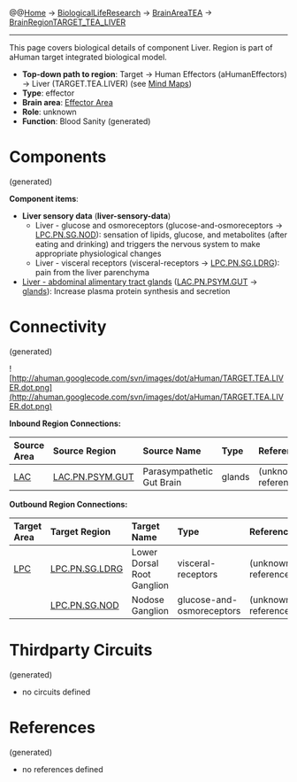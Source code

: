 @@[Home](Home.md) -> [BiologicalLifeResearch](BiologicalLifeResearch.md) -> [BrainAreaTEA](BrainAreaTEA.md) -> [BrainRegionTARGET\_TEA\_LIVER](BrainRegionTARGET_TEA_LIVER.md)

---


This page covers biological details of component Liver.
Region is part of aHuman target integrated biological model.

  * **Top-down path to region**: Target -> Human Effectors (aHumanEffectors) -> Liver (TARGET.TEA.LIVER) (see [Mind Maps](OverallMindMaps.md))
  * **Type**: effector
  * **Brain area**: [Effector Area](BrainAreaTEA.md)
  * **Role**: unknown
  * **Function**: Blood Sanity
(generated)
# Components #
(generated)


**Component items**:
  * **Liver sensory data** (**liver-sensory-data**)
    * Liver - glucose and osmoreceptors (glucose-and-osmoreceptors -> [LPC.PN.SG.NOD](BrainRegionLPC_PN_SG_NOD.md)): sensation of lipids, glucose, and metabolites (after eating and drinking) and triggers the nervous system to make appropriate physiological changes
    * Liver - visceral receptors (visceral-receptors -> [LPC.PN.SG.LDRG](BrainRegionLPC_PN_SG_LDRG.md)): pain from the liver parenchyma
  * [Liver - abdominal alimentary tract glands](http://en.wikipedia.org/wiki/Accessory_digestive_gland) ([LAC.PN.PSYM.GUT](BrainRegionLAC_PN_PSYM_GUT.md) -> [glands](HumanMusclesTorso.md)): Increase plasma protein synthesis and secretion

# Connectivity #
(generated)


![http://ahuman.googlecode.com/svn/images/dot/aHuman/TARGET.TEA.LIVER.dot.png](http://ahuman.googlecode.com/svn/images/dot/aHuman/TARGET.TEA.LIVER.dot.png)

**Inbound Region Connections:**

| **Source Area** | **Source Region** | **Source Name** | **Type** | **Reference** |
|:----------------|:------------------|:----------------|:---------|:--------------|
| [LAC](BrainAreaLAC.md) | [LAC.PN.PSYM.GUT](BrainRegionLAC_PN_PSYM_GUT.md) | Parasympathetic Gut Brain | glands   | (unknown reference) |

**Outbound Region Connections:**

| **Target Area** | **Target Region** | **Target Name** | **Type** | **Reference** |
|:----------------|:------------------|:----------------|:---------|:--------------|
| [LPC](BrainAreaLPC.md) | [LPC.PN.SG.LDRG](BrainRegionLPC_PN_SG_LDRG.md) | Lower Dorsal Root Ganglion | visceral-receptors | (unknown reference) |
|                 | [LPC.PN.SG.NOD](BrainRegionLPC_PN_SG_NOD.md) | Nodose Ganglion | glucose-and-osmoreceptors | (unknown reference) |

# Thirdparty Circuits #
(generated)

  * no circuits defined

# References #
(generated)

  * no references defined

